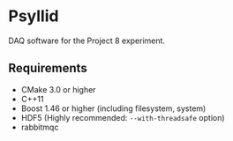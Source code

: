 Psyllid
=======

DAQ software for the Project 8 experiment.

Requirements
------------

* CMake 3.0 or higher
* C++11
* Boost 1.46 or higher (including filesystem, system)
* HDF5 (Highly recommended: `--with-threadsafe` option)
* rabbitmqc

